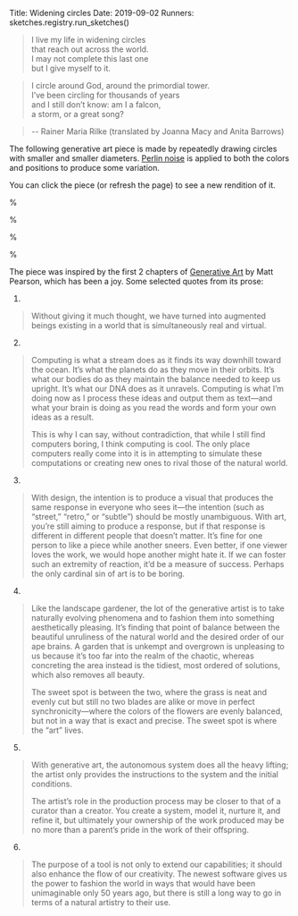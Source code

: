 Title: Widening circles
Date: 2019-09-02
Runners:
    sketches.registry.run_sketches()

> I live my life in widening circles  
> that reach out across the world.  
> I may not complete this last one  
> but I give myself to it.  

> I circle around God, around the primordial tower.  
> I’ve been circling for thousands of years  
> and I still don’t know: am I a falcon,  
> a storm, or a great song?  

> -- Rainer Maria Rilke (translated by Joanna Macy and Anita Barrows)
    
The following generative art piece is made by repeatedly drawing circles with smaller and smaller diameters. [Perlin noise](https://en.wikipedia.org/wiki/Perlin_noise) is applied to both the colors and positions to produce some variation.

You can click the piece (or refresh the page) to see a new rendition of it.

%<div class="sketch" id="sketches-circles"></div>%

%<div class="sketch" id="sketches-circles-2"></div>%

The piece was inspired by the first 2 chapters of [Generative Art](http://zenbullets.com/book.php) by Matt Pearson, which has been a joy. Some selected quotes from its prose:

1.

> Without giving it much thought, we have turned into augmented beings existing in a world that is simultaneously real and virtual.

2.

> Computing is what a stream does as it finds its way downhill toward the ocean. It’s what the planets do as they move in their orbits. It’s what our bodies do as they maintain the balance needed to keep us upright. It’s what our DNA does as it unravels. Computing is what I’m doing now as I process these ideas and output them as text—and what your brain is doing as you read the words and form your own ideas as a result.  
>  
> This is why I can say, without contradiction, that while I still find computers boring, I think computing is cool. The only place computers really come into it is in attempting to simulate these computations or creating new ones to rival those of the natural world.

3.

> With design, the intention is to produce a visual that produces the same response in everyone who sees it—the intention (such as “street,” “retro,” or “subtle”) should be mostly unambiguous. With art, you’re still aiming to produce a response, but if that response is different in different people that doesn’t matter. It’s fine for one person to like a piece while another sneers. Even better, if one viewer loves the work, we would hope another might hate it. If we can foster such an extremity of reaction, it’d be a measure of success. Perhaps the only cardinal sin of art is to be boring.

4.

> Like the landscape gardener, the lot of the generative artist is to take naturally evolving phenomena and to fashion them into something aesthetically pleasing. It’s finding that point of balance between the beautiful unruliness of the natural world and the desired order of our ape brains. A garden that is unkempt and overgrown is unpleasing to us because it’s too far into the realm of the chaotic, whereas concreting the area instead is the tidiest, most ordered of solutions, which also removes all beauty.  
>  
> The sweet spot is between the two, where the grass is neat and evenly cut but still no two blades are alike or move in perfect synchronicity—where the colors of the flowers are evenly balanced, but not in a way that is exact and precise. The sweet spot is where the “art” lives.

5.

> With generative art, the autonomous system does all the heavy lifting; the artist only provides the instructions to the system and the initial conditions.  
>  
> The artist’s role in the production process may be closer to that of a curator than a creator. You create a system, model it, nurture it, and refine it, but ultimately your ownership of the work produced may be no more than a parent’s pride in the work of their offspring.

6.

> The purpose of a tool is not only to extend our capabilities; it should also enhance the flow of our creativity. The newest software gives us the power to fashion the world in ways that would have been unimaginable only 50 years ago, but there is still a long way to go in terms of a natural artistry to their use. 

